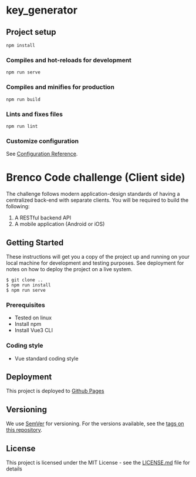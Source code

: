 # key_generator

## Project setup
```
npm install
```

### Compiles and hot-reloads for development
```
npm run serve
```

### Compiles and minifies for production
```
npm run build
```

### Lints and fixes files
```
npm run lint
```

### Customize configuration
See [Configuration Reference](https://cli.vuejs.org/config/).



# Brenco Code challenge (Client side)
The challenge follows modern application-design standards of having a centralized back-end with separate clients. You will be required to build the following:
1. A RESTful backend API
2. A mobile application (Android or iOS)

## Getting Started

These instructions will get you a copy of the project up and running on your local machine for development and testing purposes. See deployment for notes on how to deploy the project on a live system.

```
$ git clone ..
$ npm run install
$ npm run serve
```

### Prerequisites

* Tested on linux
* Install npm
* Install Vue3 CLI

### Coding style

* Vue standard coding style

## Deployment

This project is deployed to [Github Pages](https://mahamdiamine.github.io/key-generator-front-/)

## Versioning

We use [SemVer](http://semver.org/) for versioning. For the versions available, see the [tags on this repository](https://github.com/MahamdiAmine/key-generator-front-/tags).

## License

This project is licensed under the MIT License - see the [LICENSE.md](LICENSE.md) file for details

